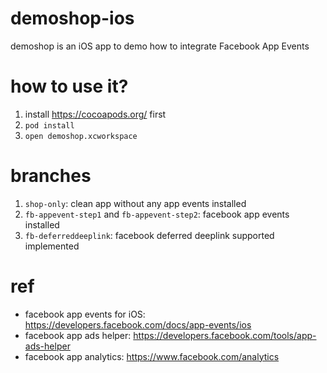 demoshop-ios
====

demoshop is an iOS app to demo how to integrate Facebook App Events

how to use it?
====

1. install https://cocoapods.org/ first
2. `pod install`
3. `open demoshop.xcworkspace`

branches
====

1. `shop-only`: clean app without any app events installed
2. `fb-appevent-step1` and `fb-appevent-step2`: facebook app events installed
3. `fb-deferreddeeplink`: facebook deferred deeplink supported implemented

ref
====

* facebook app events for iOS: https://developers.facebook.com/docs/app-events/ios
* facebook app ads helper: https://developers.facebook.com/tools/app-ads-helper
* facebook app analytics: https://www.facebook.com/analytics
